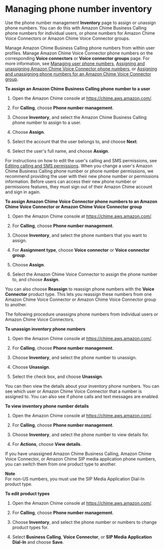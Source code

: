 # Managing phone number inventory<a name="phone-inventory"></a>

Use the phone number management **Inventory** page to assign or unassign phone numbers\. You can do this with Amazon Chime Business Calling phone numbers for individual users, or phone numbers for Amazon Chime Voice Connectors or Amazon Chime Voice Connector groups\.

Manage Amazon Chime Business Calling phone numbers from within user profiles\. Manage Amazon Chime Voice Connector phone numbers on the corresponding **Voice connectors** or **Voice connector groups** page\. For more information, see [Managing user phone numbers](user-phone.md), [Assigning and unassigning Amazon Chime Voice Connector phone numbers](assign-voicecon.md), or [Assigning and unassigning phone numbers for an Amazon Chime Voice Connector group](voice-connector-groups.md#assign-voicecon-group)\.

**To assign an Amazon Chime Business Calling phone number to a user**

1. Open the Amazon Chime console at [https://chime\.aws\.amazon\.com/](https://chime.aws.amazon.com)\.

1. For **Calling**, choose **Phone number management**\.

1. Choose **Inventory**, and select the Amazon Chime Business Calling phone number to assign to a user\.

1. Choose **Assign**\.

1. Select the account that the user belongs to, and choose **Next**\.

1. Select the user's full name, and choose **Assign**\.

For instructions on how to edit the user's calling and SMS permissions, see [Editing calling and SMS permissions](user-phone.md#edit-phone-perms)\. When you change a user's Amazon Chime Business Calling phone number or phone number permissions, we recommend providing the user with their new phone number or permissions information\. Before users can access their new phone number or permissions features, they must sign out of their Amazon Chime account and sign in again\.

**To assign Amazon Chime Voice Connector phone numbers to an Amazon Chime Voice Connector or Amazon Chime Voice Connector group**

1. Open the Amazon Chime console at [https://chime\.aws\.amazon\.com/](https://chime.aws.amazon.com)\.

1. For **Calling**, choose **Phone number management**\.

1. Choose **Inventory**, and select the phone numbers that you want to assign\.

1. For **Assignment type**, choose **Voice connector** or **Voice connector group**\.

1. Choose **Assign**\.

1. Select the Amazon Chime Voice Connector to assign the phone number to, and choose **Assign**\.

You can also choose **Reassign** to reassign phone numbers with the **Voice Connector** product type\. This lets you reassign these numbers from one Amazon Chime Voice Connector or Amazon Chime Voice Connector group to another\.

The following procedure unassigns phone numbers from individual users or Amazon Chime Voice Connectors\. 

**To unassign inventory phone numbers**

1. Open the Amazon Chime console at [https://chime\.aws\.amazon\.com/](https://chime.aws.amazon.com)\.

1. For **Calling**, choose **Phone number management**\.

1. Choose **Inventory**, and select the phone number to unassign\.

1. Choose **Unassign**\.

1. Select the check box, and choose **Unassign**\.

You can then view the details about your inventory phone numbers\. You can see which user or Amazon Chime Voice Connector that a number is assigned to\. You can also see if phone calls and text messages are enabled\.

**To view inventory phone number details**

1. Open the Amazon Chime console at [https://chime\.aws\.amazon\.com/](https://chime.aws.amazon.com)\.

1. For **Calling**, choose **Phone number management**\.

1. Choose **Inventory**, and select the phone number to view details for\.

1. For **Actions**, choose **View details**\.

If you have unassigned Amazon Chime Business Calling, Amazon Chime Voice Connector, or Amazon Chime SIP media application phone numbers, you can switch them from one product type to another\.

**Note**  
For non\-US numbers, you must use the SIP Media Application Dial\-In product type\.

**To edit product types**

1. Open the Amazon Chime console at [https://chime\.aws\.amazon\.com/](https://chime.aws.amazon.com)\.

1. For **Calling**, choose **Phone number management**\.

1. Choose **Inventory**, and select the phone number or numbers to change product types for\.

1. Select **Business Calling**, **Voice Connector**, or **SIP Media Application Dial\-In** and choose **Save**\.